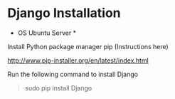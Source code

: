 Django Installation
====================

* OS Ubuntu Server *

Install Python package manager pip (Instructions here)

http://www.pip-installer.org/en/latest/index.html

Run the following command to install Django

> sudo pip install Django